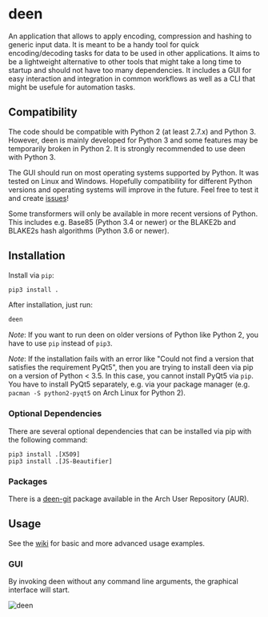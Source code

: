 # deen

An application that allows to apply encoding, compression and hashing to generic input data. It is meant to be a handy tool for quick encoding/decoding tasks for data to be used in other applications. It aims to be a lightweight alternative to other tools that might take a long time to startup and should not have too many dependencies. It includes a GUI for easy interaction and integration in common workflows as well as a CLI that might be usefule for automation tasks.

## Compatibility

The code should be compatible with Python 2 (at least 2.7.x) and Python 3. However, deen is mainly developed for Python 3 and some features may be temporarily broken in Python 2. It is strongly recommended to use deen with Python 3.

The GUI should run on most operating systems supported by Python. It was tested on Linux and Windows. Hopefully compatibility for different Python versions and operating systems will improve in the future. Feel free to test it and create [issues](https://github.com/takeshixx/deen/issues)!

Some transformers will only be available in more recent versions of Python. This includes e.g. Base85 (Python 3.4 or newer) or the BLAKE2b and BLAKE2s hash algorithms (Python 3.6 or newer).

## Installation

Install via `pip`:

```bash
pip3 install .
```

After installation, just run:
    
```bash
deen
```

*Note*: If you want to run deen on older versions of Python like Python 2, you have to use `pip` instead of `pip3`.

*Note*: If the installation fails with an error like "Could not find a version that satisfies the requirement PyQt5", then you are trying to install deen via pip on a version of Python < 3.5. In this case, you cannot install PyQt5 via `pip`. You have to install PyQt5 separately, e.g. via your package manager (e.g. `pacman -S python2-pyqt5` on Arch Linux for Python 2).

### Optional Dependencies

There are several optional dependencies that can be installed via pip with the following command:

```
pip3 install .[X509]
pip3 install .[JS-Beautifier]
```

### Packages

There is a [deen-git](https://aur.archlinux.org/packages/deen-git) package available in the Arch User Repository (AUR).

## Usage

See the [wiki](https://github.com/takeshixx/deen/wiki) for basic and more advanced usage examples.

### GUI

By invoking deen without any command line arguments, the graphical interface will start.

![deen](https://i.imgur.com/522iUtH.png)
